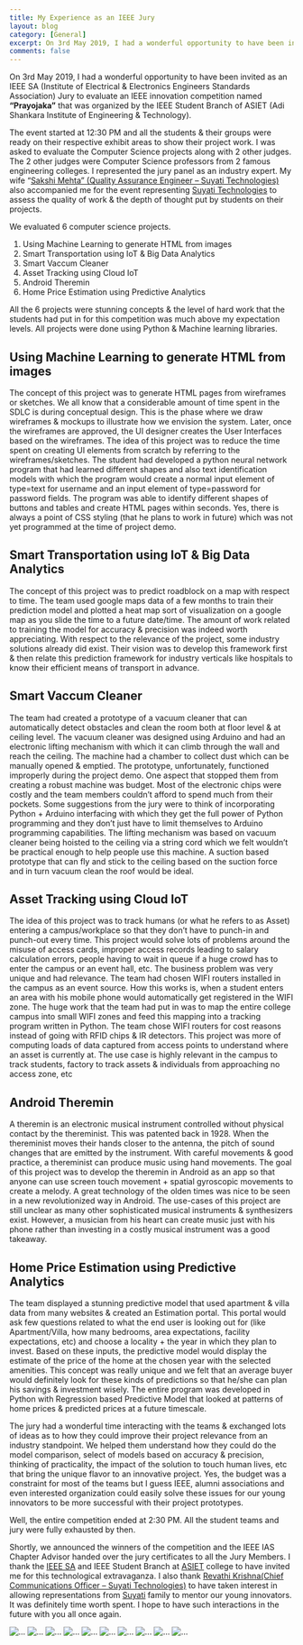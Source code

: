 ```yaml
---
title: My Experience as an IEEE Jury
layout: blog
category: [General]
excerpt: On 3rd May 2019, I had a wonderful opportunity to have been invited as an IEEE SA (Institute of Electrical & Electronics Engineers Standards Association) Jury to evaluate an IEEE innovation competition named “Prayojaka” that was organized by the IEEE Student Branch of ASIET (Adi Shankara Institute of Engineering & Technology). The event started at...
comments: false
---
```


On 3rd May 2019, I had a wonderful opportunity to have been invited as an IEEE SA (Institute of Electrical & Electronics Engineers Standards Association) Jury to evaluate an IEEE innovation competition named **“Prayojaka”** that was organized by the IEEE Student Branch of ASIET (Adi Shankara Institute of Engineering & Technology).

The event started at 12:30 PM and all the students & their groups were ready on their respective exhibit areas to show their project work. I was asked to evaluate the Computer Science projects along with 2 other judges. The 2 other judges were Computer Science professors from 2 famous engineering colleges. I represented the jury panel as an industry expert. My wife “[Sakshi Mehta” (Quality Assurance Engineer – Suyati Technologies)](https://twitter.com/sakshisanjay191) also accompanied me for the event representing [Suyati Technologies](https://suyati.com/) to assess the quality of work & the depth of thought put by students on their projects.

We evaluated 6 computer science projects.

1. Using Machine Learning to generate HTML from images
2. Smart Transportation using IoT & Big Data Analytics
3. Smart Vaccum Cleaner
4. Asset Tracking using Cloud IoT
5. Android Theremin
6. Home Price Estimation using Predictive Analytics

All the 6 projects were stunning concepts & the level of hard work that the students had put in for this competition was much above my expectation levels. All projects were done using Python & Machine learning libraries.

## Using Machine Learning to generate HTML from images

The concept of this project was to generate HTML pages from wireframes or sketches. We all know that a considerable amount of time spent in the SDLC is during conceptual design. This is the phase where we draw wireframes & mockups to illustrate how we envision the system. Later, once the wireframes are approved, the UI designer creates the User Interfaces based on the wireframes. The idea of this project was to reduce the time spent on creating UI elements from scratch by referring to the wireframes/sketches. The student had developed a python neural network program that had learned different shapes and also text identification models with which the program would create a normal input element of type=text for username and an input element of type=password for password fields. The program was able to identify different shapes of buttons and tables and create HTML pages within seconds. Yes, there is always a point of CSS styling (that he plans to work in future) which was not yet programmed at the time of project demo.

## Smart Transportation using IoT & Big Data Analytics

The concept of this project was to predict roadblock on a map with respect to time. The team used google maps data of a few months to train their prediction model and plotted a heat map sort of visualization on a google map as you slide the time to a future date/time. The amount of work related to training the model for accuracy & precision was indeed worth appreciating. With respect to the relevance of the project, some industry solutions already did exist. Their vision was to develop this framework first & then relate this prediction framework for industry verticals like hospitals to know their efficient means of transport in advance.

## Smart Vaccum Cleaner

The team had created a prototype of a vacuum cleaner that can automatically detect obstacles and clean the room both at floor level & at ceiling level. The vacuum cleaner was designed using Arduino and had an electronic lifting mechanism with which it can climb through the wall and reach the ceiling. The machine had a chamber to collect dust which can be manually opened & emptied. The prototype, unfortunately, functioned improperly during the project demo. One aspect that stopped them from creating a robust machine was budget. Most of the electronic chips were costly and the team members couldn’t afford to spend much from their pockets. Some suggestions from the jury were to think of incorporating Python + Arduino interfacing with which they get the full power of Python programming and they don’t just have to limit themselves to Arduino programming capabilities. The lifting mechanism was based on vacuum cleaner being hoisted to the ceiling via a string cord which we felt wouldn’t be practical enough to help people use this machine. A suction based prototype that can fly and stick to the ceiling based on the suction force and in turn vacuum clean the roof would be ideal.

## Asset Tracking using Cloud IoT

The idea of this project was to track humans (or what he refers to as Asset) entering a campus/workplace so that they don’t have to punch-in and punch-out every time. This project would solve lots of problems around the misuse of access cards, improper access records leading to salary calculation errors, people having to wait in queue if a huge crowd has to enter the campus or an event hall, etc. The business problem was very unique and had relevance. The team had chosen WIFI routers installed in the campus as an event source. How this works is, when a student enters an area with his mobile phone would automatically get registered in the WIFI zone. The huge work that the team had put in was to map the entire college campus into small WIFI zones and feed this mapping into a tracking program written in Python. The team chose WIFI routers for cost reasons instead of going with RFID chips & IR detectors. This project was more of computing loads of data captured from access points to understand where an asset is currently at. The use case is highly relevant in the campus to track students, factory to track assets & individuals from approaching no access zone, etc

## Android Theremin

A theremin is an electronic musical instrument controlled without physical contact by the thereminist. This was patented back in 1928. When the thereminist moves their hands closer to the antenna, the pitch of sound changes that are emitted by the instrument. With careful movements & good practice, a thereminist can produce music using hand movements. The goal of this project was to develop the theremin in Android as an app so that anyone can use screen touch movement + spatial gyroscopic movements to create a melody. A great technology of the olden times was nice to be seen in a new revolutionized way in Android. The use-cases of this project are still unclear as many other sophisticated musical instruments & synthesizers exist. However, a musician from his heart can create music just with his phone rather than investing in a costly musical instrument was a good takeaway.

## Home Price Estimation using Predictive Analytics

The team displayed a stunning predictive model that used apartment & villa data from many websites & created an Estimation portal. This portal would ask few questions related to what the end user is looking out for (like Apartment/Villa, how many bedrooms, area expectations, facility expectations, etc) and choose a locality + the year in which they plan to invest. Based on these inputs, the predictive model would display the estimate of the price of the home at the chosen year with the selected amenities. This concept was really unique and we felt that an average buyer would definitely look for these kinds of predictions so that he/she can plan his savings & investment wisely. The entire program was developed in Python with Regression based Predictive Model that looked at patterns of home prices & predicted prices at a future timescale.

The jury had a wonderful time interacting with the teams & exchanged lots of ideas as to how they could improve their project relevance from an industry standpoint. We helped them understand how they could do the model comparison, select of models based on accuracy & precision, thinking of practicality, the impact of the solution to touch human lives, etc that bring the unique flavor to an innovative project. Yes, the budget was a constraint for most of the teams but I guess IEEE, alumni associations and even interested organization could easily solve these issues for our young innovators to be more successful with their project prototypes.

Well, the entire competition ended at 2:30 PM. All the student teams and jury were fully exhausted by then.

Shortly, we announced the winners of the competition and the IEEE IAS Chapter Advisor handed over the jury certificates to all the Jury Members. I thank the [IEEE SA](https://twitter.com/ieeesa) and IEEE Student Branch at [ASIET](https://twitter.com/asietofficial) college to have invited me for this technological extravaganza. I also thank [Revathi Krishna(Chief Communications Officer – Suyati Technologies)](https://twitter.com/ravekrishna) to have taken interest in allowing representations from [Suyati](https://twitter.com/suyatitech) family to mentor our young innovators. It was definitely time worth spent. I hope to have such interactions in the future with you all once again.

<div class="text-center">
  <img src="https://abhisheksubbusite.s3-ap-southeast-1.amazonaws.com/images/ieee1.png" class="rounded" alt="...">
  <img src="https://abhisheksubbusite.s3-ap-southeast-1.amazonaws.com/images/ieee2.png" class="rounded" alt="...">
  <img src="https://abhisheksubbusite.s3-ap-southeast-1.amazonaws.com/images/ieee3.png" class="rounded" alt="...">
  <img src="https://abhisheksubbusite.s3-ap-southeast-1.amazonaws.com/images/ieee4.png" class="rounded" alt="...">
  <img src="https://abhisheksubbusite.s3-ap-southeast-1.amazonaws.com/images/ieee5.png" class="rounded" alt="...">
  <img src="https://abhisheksubbusite.s3-ap-southeast-1.amazonaws.com/images/ieee6.png" class="rounded" alt="...">
  <img src="https://abhisheksubbusite.s3-ap-southeast-1.amazonaws.com/images/ieee7.png" class="rounded" alt="...">
  <img src="https://abhisheksubbusite.s3-ap-southeast-1.amazonaws.com/images/ieee8.png" class="rounded" alt="...">
  <img src="https://abhisheksubbusite.s3-ap-southeast-1.amazonaws.com/images/ieee9.png" class="rounded" alt="...">
  <img src="https://abhisheksubbusite.s3-ap-southeast-1.amazonaws.com/images/ieee10.png" class="rounded" alt="...">
</div>
